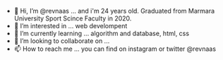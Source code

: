 - 👋 Hi, I’m @revnaas ... and i'm 24 years old. Graduated from Marmara University Sport Scince Faculty in 2020.
- 👀 I’m interested in ... web develompent
- 🌱 I’m currently learning ... algorithm and database, html, css
- 💞️ I’m looking to collaborate on ...
- 📫 How to reach me ... you can find on instagram or twitter @revnaas

<!---
revnaas/revnaas is a ✨ special ✨ repository because its `README.md` (this file) appears on your GitHub profile.
You can click the Preview link to take a look at your changes.
--->
